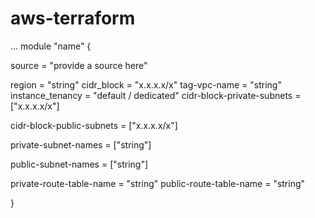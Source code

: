 # aws-terraform
...
module "name" {

source = "provide a source here"

region = "string"
cidr_block = "x.x.x.x/x"
tag-vpc-name = "string"
instance_tenancy = "default / dedicated"
cidr-block-private-subnets = ["x.x.x.x/x"]

cidr-block-public-subnets = ["x.x.x.x/x"]

private-subnet-names = ["string"]

public-subnet-names = ["string"]

private-route-table-name = "string"
public-route-table-name = "string"









}